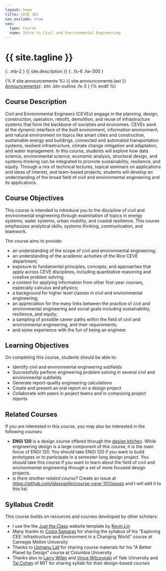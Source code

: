 ```yaml
---
layout: home
title: CEVE 101
nav_exclude: true
seo:
  type: Course
  name: Intro to Civil and Environmental Engineering
---
```


# {{ site.tagline }}
{: .mb-2 }
{{ site.description }}
{: .fs-6 .fw-300 }

{% if site.announcements %}
{{ site.announcements.last }}
[Announcements](announcements.md){: .btn .btn-outline .fs-3 }
{% endif %}

## Course Description

Civil and Environmental Engineers (CEVEs) engage in the planning, design, construction, operation, retrofit, demolition, and reuse of infrastructure systems that form the backbone of societies and economies.
CEVEs work at the dynamic interface of the built environment, information environment, and natural environment on topics like smart cities and construction, sustainable energy and buildings, connected and automated transportation systems, resilient infrastructure, climate change mitigation and adaptation, and water management.
In this course, students will explore how data science, environmental science, economic analysis,  structural design, and systems thinking can be integrated to promote sustainability, resilience, and equity.
Through a mix of technical lectures, topical seminars on applications and ideas of interest, and team-based projects, students will develop an understanding of the broad field of civil and environmental engineering and its applications.

## Course Objectives

This course is intended to introduce you to the discipline of civil and environmental engineering through examination of topics in energy systems, water systems, urban mobility, and coastal resilience.
This course emphasizes analytical skills, systems thinking, communication, and teamwork.

The course aims to provide:  

- an understanding of the scope of civil and environmental engineering;
- an understanding of the academic activities of the Rice CEVE department;
- exposure to fundamental principles, concepts, and approaches that apply across CEVE disciplines, including quantitative reasoning and creative problem solving;
- a context for applying information from other first-year courses, especially calculus and physics;
- a background for higher level classes in civil and environmental engineering;
- an appreciation for the many links between the practice of civil and environmental engineering and social goals including sustainability, resilience, and equity;
- a sampling of possible career paths within the field of civil and environmental engineering, and their requirements;
- and some experience with the fun of being an engineer.

## Learning Objectives

On completing this course, students should be able to:

- Identify civil and environmental engineering subfields
- Successfully perform engineering problem solving in several civil and environmental subfields
- Generate report-quality engineering calculations
- Create and present an oral report on a design project
- Collaborate with peers in project teams and in composing project reports

## Related Courses

If you are interested in this course, you may also be interested in the following courses:

- **ENGI 120** is a design course offered through the [design kitchen](http://oedk.rice.edu/). While engineering design is a large component of this course, it is the main focus of ENGI 120. You should take ENGI 120 if you want to build prototypes or to participate in a semester-long design project. You should take this course if you want to learn about the field of civil and environmental engineering through a set of more focused design projects.
- *is there another related course?* Create an issue at https://github.com/jdossgollin/course-ceve-101/issues and I will add it to this list.

## Syllabus Credit

This course builds on resources and courses developed by other scholars:

- I use the the [Just the Class](https://github.com/kevinlin1/just-the-class/) website template by [Kevin Lin](https://kevinl.info/)
- Many thanks to [Costa Samaras](costasamaras.com/) for sharing the syllabus of his "Exploring CEE: Infrastructure and Environment in a Changing World" course at  Carnegie Mellon University
- Thanks to [Upmanu Lall](http://www.columbia.edu/~ula2/) for sharing course materials for his "A Better Planet by Design" course at Columbia University
- Thanks also to [Larry Wilen](https://seas.yale.edu/people/research-staff/lawrence-wilen) and [Vince Wilczynski](https://seas.yale.edu/vincent-wilczynski) of Yale University and  [Tal Cohen](https://cee.mit.edu/people_individual/tal-cohen/) of MIT for sharing syllabi for their design-based courses
